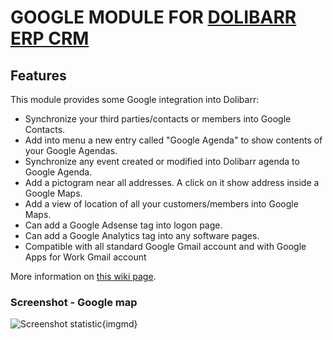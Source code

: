 # GOOGLE MODULE FOR <a href="https://www.dolibarr.org">DOLIBARR ERP CRM</a>

## Features
This module provides some Google integration into Dolibarr:

* Synchronize your third parties/contacts or members into Google Contacts.
* Add into menu a new entry called "Google Agenda" to show contents of your Google Agendas.
* Synchronize any event created or modified into Dolibarr agenda to Google Agenda.
* Add a pictogram near all addresses. A click on it show address inside a Google Maps.
* Add a view of location of all your customers/members into Google Maps.
* Can add a Google Adsense tag into logon page.
* Can add a Google Analytics tag into any software pages.
* Compatible with all standard Google Gmail account and with Google Apps for Work Gmail account

More information on <a href="https://wiki.dolibarr.org/index.php/Module_Google_EN" target="_new">this wiki page</a>.


### Screenshot - Google map

![Screenshot statistic](img/screen_shot_google_map.png?raw=true "Statistic page"){imgmd}
